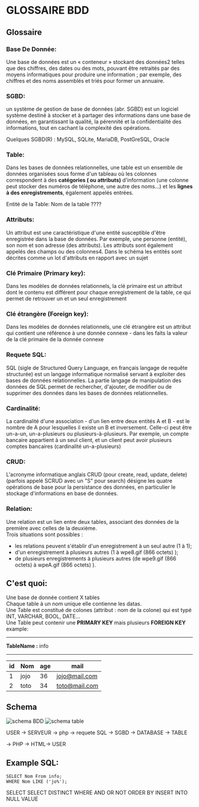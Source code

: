 # GLOSSAIRE BDD


## Glossaire

### Base De Donnée: 
Une base de données est un « conteneur » stockant des données2 telles que des chiffres, des dates ou des mots, pouvant être retraités par des moyens informatiques pour produire une information ; par exemple, des chiffres et des noms assemblés et triés pour former un annuaire.

### SGBD:
un système de gestion de base de données (abr. SGBD) est un logiciel système destiné à stocker et à partager des informations dans une base de données, en garantissant la qualité, la pérennité et la confidentialité des informations, tout en cachant la complexité des opérations.

Quelques SGBD(R) : MySQL, SQLite, MariaDB, PostGreSQL, Oracle

### Table:
Dans les bases de données relationnelles, une table est un ensemble de données organisées sous forme d'un tableau où les colonnes correspondent à des **catégories ( ou attributs)** d'information (une colonne peut stocker des numéros de téléphone, une autre des noms...) et les **lignes à des enregistrements**, également appelés entrées.


Entité de la Table: Nom de la table ???? 


### Attributs:
Un attribut est une caractéristique d'une entité susceptible d'être enregistrée dans la base de données. Par exemple, une personne (entité), son nom et son adresse (des attributs). Les attributs sont également appelés des champs ou des colonnes4. Dans le schéma les entités sont décrites comme un lot d'attributs en rapport avec un sujet

### Clé Primaire (Primary key):
Dans les modèles de données relationnels, la clé primaire est un attribut dont le contenu est différent pour chaque enregistrement de la table, ce qui permet de retrouver un et un seul enregistrement

### Clé étrangère (Foreign key):
Dans les modèles de données relationnels, une clé étrangère est un attribut qui contient une référence à une donnée connexe - dans les faits la valeur de la clé primaire de la donnée connexe

### Requete SQL:
SQL (sigle de Structured Query Language, en français langage de requête structurée) est un langage informatique normalisé servant à exploiter des bases de données relationnelles. La partie langage de manipulation des données de SQL permet de rechercher, d'ajouter, de modifier ou de supprimer des données dans les bases de données relationnelles.

### Cardinalité:
La cardinalité d'une association - d'un lien entre deux entités A et B - est le nombre de A pour lesquelles il existe un B et inversement. Celle-ci peut être un-a-un, un-a-plusieurs ou plusieurs-à-plusieurs. Par exemple, un compte bancaire appartient à un seul client, et un client peut avoir plusieurs comptes bancaires (cardinalité un-a-plusieurs)

### CRUD:
L'acronyme informatique anglais CRUD (pour create, read, update, delete) (parfois appelé SCRUD avec un "S" pour search) désigne les quatre opérations de base pour la persistance des données, en particulier le stockage d'informations en base de données.


### Relation:
Une relation est un lien entre deux tables, associant des données de la première avec celles de la deuxième.    
Trois situations sont possibles :     
+ les relations peuvent s'établir d'un enregistrement à un seul autre (1 à 1);
+ d'un enregistrement à plusieurs autres (1 à wpe8.gif (866 octets) );
+ de plusieurs enregistrements à plusieurs autres (de wpe9.gif (866 octets) à  wpeA.gif (866 octets) ). 

## C'est quoi:
Une base de donnée contient X tables     
Chaque table à un nom unique elle contienne les datas.     
Une Table est constitué de colones (attribut : nom de la colone) qui est typé INT, VARCHAR, BOOL, DATE...      
Une Table peut contenir une **PRIMARY KEY** mais plusieurs **FOREIGN KEY**
example:
********************* 
**TableName :** info
*********************
id|Nom |age|mail
--|----|---|----
1 |jojo|36|jojo@mail.com
2 |toto|34|toto@mail.com


## Schema 

![schema BDD](https://sgbd.developpez.com/tutoriels/cours-complet-bdd-sql/images/image-3.png "schema BDD")
![schema table](https://cacoo.com/assets/site/img/templates/inner/img_database3.png )


USER -> SERVEUR -> php -> requete SQL -> SGBD -> DATABASE -> TABLE

-> PHP -> HTML-> USER


## Example SQL:


```
SELECT Nom From info;
WHERE Nom LIKE ('jo%');
```

SELECT
SELECT DISTINCT
WHERE
AND OR NOT
ORDER BY
INSERT INTO
NULL VALUE
